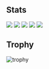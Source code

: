 ## Stats
![](http://github-profile-summary-cards.vercel.app/api/cards/profile-details?username=yokohama&theme=gruvbox)
![](http://github-profile-summary-cards.vercel.app/api/cards/repos-per-language?username=yokohama&theme=gruvbox)
![](http://github-profile-summary-cards.vercel.app/api/cards/most-commit-language?username=yokohama&theme=gruvbox)
![](http://github-profile-summary-cards.vercel.app/api/cards/stats?username=yokohama&theme=gruvbox)
![](http://github-profile-summary-cards.vercel.app/api/cards/productive-time?username=yokohama&theme=gruvbox&utcOffset=9)

## Trophy
![trophy](https://github-profile-trophy.vercel.app/?username=yokohama&theme=gruvbox)


<!--
**yokohama/yokohama** is a ✨ _special_ ✨ repository because its `README.md` (this file) appears on your GitHub profile.

Here are some ideas to get you started:

- 🔭 I’m currently working on ...
- 🌱 I’m currently learning ...
- 👯 I’m looking to collaborate on ...
- 🤔 I’m looking for help with ...
- 💬 Ask me about ...
- 📫 How to reach me: ...
- 😄 Pronouns: ...
- ⚡ Fun fact: ...
-->
